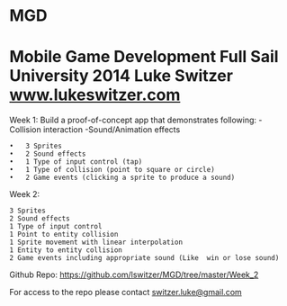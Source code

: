 MGD
===
Mobile Game Development
Full Sail University 2014
Luke Switzer
www.lukeswitzer.com
==============================

Week 1:  Build a proof-of-concept app that demonstrates following:
	-Collision interaction
	-Sound/Animation effects

	•	3 Sprites
	•	2 Sound effects
	•	1 Type of input control (tap)
	•	1 Type of collision (point to square or circle)
	•	2 Game events (clicking a sprite to produce a sound)
	
Week 2: 

	3 Sprites
	2 Sound effects
	1 Type of input control
	1 Point to entity collision
	1 Sprite movement with linear interpolation
	1 Entity to entity collision
	2 Game events including appropriate sound (Like  win or lose sound)


Github Repo: https://github.com/lswitzer/MGD/tree/master/Week_2

For access to the repo please contact switzer.luke@gmail.com